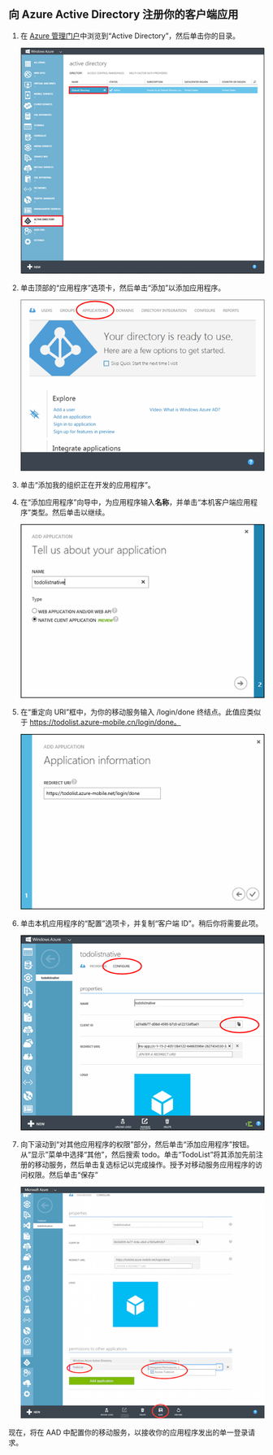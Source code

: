 ## <a name="register-app-aad"></a>向 Azure Active Directory 注册你的客户端应用

1. 在 [Azure 管理门户](https://manage.windowsazure.cn/)中浏览到“Active Directory”，然后单击你的目录。

	![](./media/mobile-services-dotnet-adal-register-client/mobile-services-select-aad.png)

2. 单击顶部的“应用程序”选项卡，然后单击“添加”以添加应用程序。 

	![](./media/mobile-services-dotnet-adal-register-client/mobile-services-aad-applications-tab.png)

3. 单击“添加我的组织正在开发的应用程序”。

4. 在“添加应用程序”向导中，为应用程序输入**名称**，并单击“本机客户端应用程序”类型。然后单击以继续。

	![](./media/mobile-services-dotnet-adal-register-client/mobile-services-native-selection.png)

5. 在“重定向 URI”框中，为你的移动服务输入 /login/done 终结点。此值应类似于 https://todolist.azure-mobile.cn/login/done。

	![](./media/mobile-services-dotnet-adal-register-client/mobile-services-native-redirect-uri.png)

6. 单击本机应用程序的“配置”选项卡，并复制“客户端 ID”。稍后你将需要此项。

	![](./media/mobile-services-dotnet-adal-register-client/mobile-services-native-client-id.png)

7. 向下滚动到“对其他应用程序的权限”部分，然后单击“添加应用程序”按钮。从“显示”菜单中选择“其他”，然后搜索 todo。单击“TodoList”将其添加先前注册的移动服务，然后单击复选标记以完成操作。授予对移动服务应用程序的访问权限。然后单击“保存”

	![](./media/mobile-services-dotnet-adal-register-client/mobile-services-native-add-permissions.png)

现在，将在 AAD 中配置你的移动服务，以接收你的应用程序发出的单一登录请求。

<!---HONumber=Mooncake_0118_2016-->